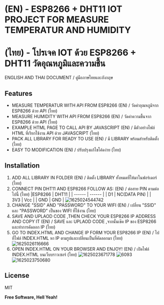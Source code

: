 # (EN) - ESP8266 + DHT11 IOT PROJECT FOR MEASURE TEMPERATUR AND HUMIDITY
# (ไทย) - โปรเจค IOT  ด้วย ESP8266 + DHT11 วัดอุณหภูมิและความชื้น
ENGLISH AND THAI DOCUMENT / คู่มือภาษไทยและอังกฤษ

## Features
- MEASURE TEMPERATUR WITH API FROM ESP8266 (EN) / วัดค่าอุณหภูมิจาก ESP8266 ด้วย API (ไทย)
- MEASURE HUMIDITY WITH API FROM ESP8266 (EN) / วัดค่าความชื้นจาก ESP8266 ด้วย API (ไทย)
- EXAMPLE HTML PAGE TO CALL API BY JAVASCRIPT (EN) / มีตัวอย่างไฟล์ HTML ที่เรียกใช้งาน API ด้วย JAVASCRIPT (ไทย)
- PACK ALL LIBRARY FOR READY TO USE (EN) / มี LIBRARY พร้อมสำหรับติดตั้ง (ไทย)
- EASY TO MODIFICATION (EN) / ปรับปรุงแก้ไขโค้ดง่าย (ไทย)

## Installation

1) ADD ALL LIBRARY IN FOLDER (EN) / ติดตั้ง LIBRARY ทั้งหมดที่ให้มาในฟอร์เดอร์ (ไทย)
2) CONNECT PIN DHT11 AND ESP8266 FOLLOW AS:  (EN) / ต่อสาย PIN ตามต่อไปนี้ (ไทย)
    |ESP8266 | DHT11 |
    | ------ | ------ |
    | D1 | NC(DATA PIN) |
    | 3V3 | Vcc |
    | GND | GND |
    ![1625024544742](https://user-images.githubusercontent.com/48548611/123898683-f3df9900-d98f-11eb-9a16-e81b6d670355.jpg)
3) CHANGE "SSID" AND "PASSWORD" TO YOUR WIFI (EN) / เปลี่ยน "SSID" และ "PASSWORD" เป็นของ WIFI ที่ใช้งาน (ไทย)
4) SAVE AND UPLAOD CODE ,THEN CHECK YOUR ESP8266 IP ADDRESS AND COPY IT (EN) / SAVE และ UPLAOD CODE ,จากนั้นเช๊ค IP ของ ESP8266  และทำการคัดลอก IP (ไทย)
5) GO TO INDEX.HTML AND CHANGE IP FORM YOUR ESP8266 IP  (EN) / ไปที่ไฟล์ INDEX.HTML หา IP ตามรูปและเปลี่ยนเป็นที่คัดลอกมา (ไทย)
![1625026116666](https://user-images.githubusercontent.com/48548611/123900613-8afa2000-d993-11eb-9920-cfdec64bd568.jpg)
6) OPEN INDEX.HTML ON YOUR BROWSER AND ENJOY!  (EN) / เปิดไฟล์ INDEX.HTML บนเว็บบราวเซอร์ (ไทย)
![1625023671778](https://user-images.githubusercontent.com/48548611/123901248-cf39f000-d994-11eb-987f-6e4dcdcdd5b6.jpg)
![6093](https://user-images.githubusercontent.com/48548611/123901351-f8f31700-d994-11eb-8053-5c9349659ac4.jpg)
![1625023750680](https://user-images.githubusercontent.com/48548611/123901140-a31e6f00-d994-11eb-8619-2696e2c81f15.jpg)
## License

MIT

**Free Software, Hell Yeah!**
